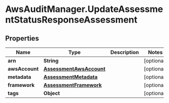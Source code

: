 # AwsAuditManager.UpdateAssessmentStatusResponseAssessment

## Properties

Name | Type | Description | Notes
------------ | ------------- | ------------- | -------------
**arn** | **String** |  | [optional] 
**awsAccount** | [**AssessmentAwsAccount**](AssessmentAwsAccount.md) |  | [optional] 
**metadata** | [**AssessmentMetadata**](AssessmentMetadata.md) |  | [optional] 
**framework** | [**AssessmentFramework**](AssessmentFramework.md) |  | [optional] 
**tags** | **Object** |  | [optional] 


